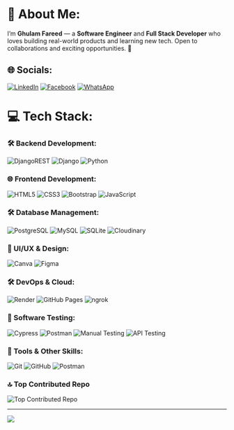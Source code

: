 # 💫 About Me:
I’m **Ghulam Fareed** — a **Software Engineer** and **Full Stack Developer** who loves building real-world products and learning new tech. Open to collaborations and exciting opportunities. 🚀

## 🌐 Socials:
[![LinkedIn](https://img.shields.io/badge/LinkedIn-%230077B5.svg?style=for-the-badge&logo=linkedin&logoColor=white)](https://www.linkedin.com/in/ghulam-fareed-6597a5268/)
[![Facebook](https://img.shields.io/badge/Facebook-%231877F2.svg?style=for-the-badge&logo=facebook&logoColor=white)](https://www.facebook.com/ahmar.jadran.5)
[![WhatsApp](https://img.shields.io/badge/WhatsApp-25D366.svg?style=for-the-badge&logo=whatsapp&logoColor=white)](https://wa.me/+923084450290)

# 💻 Tech Stack:

### 🛠️ Backend Development:
![DjangoREST](https://img.shields.io/badge/DJANGO-REST-ff1709?style=for-the-badge&logo=django&logoColor=white&color=ff1709&labelColor=gray)
![Django](https://img.shields.io/badge/django-%23092E20.svg?style=for-the-badge&logo=django&logoColor=white)
![Python](https://img.shields.io/badge/python-3670A0?style=for-the-badge&logo=python&logoColor=ffdd54)

### 🌐 Frontend Development:
![HTML5](https://img.shields.io/badge/html5-%23E34F26.svg?style=for-the-badge&logo=html5&logoColor=white)
![CSS3](https://img.shields.io/badge/css3-%231572B6.svg?style=for-the-badge&logo=css3&logoColor=white)
![Bootstrap](https://img.shields.io/badge/bootstrap-%238511FA.svg?style=for-the-badge&logo=bootstrap&logoColor=white)
![JavaScript](https://img.shields.io/badge/javascript-%23323330.svg?style=for-the-badge&logo=javascript&logoColor=%23F7DF1E)

### 🛠️ Database Management:
![PostgreSQL](https://img.shields.io/badge/postgres-%23316192.svg?style=for-the-badge&logo=postgresql&logoColor=white)
![MySQL](https://img.shields.io/badge/mysql-4479A1.svg?style=for-the-badge&logo=mysql&logoColor=white)
![SQLite](https://img.shields.io/badge/sqlite-%2307405e.svg?style=for-the-badge&logo=sqlite&logoColor=white)
![Cloudinary](https://img.shields.io/badge/Cloudinary-3448C5?style=for-the-badge&logo=cloudinary&logoColor=white)

### 🎨 UI/UX & Design:
![Canva](https://img.shields.io/badge/Canva-%2300C4CC.svg?style=for-the-badge&logo=Canva&logoColor=white)
![Figma](https://img.shields.io/badge/figma-%23F24E1E.svg?style=for-the-badge&logo=figma&logoColor=white)

### 🛠️ DevOps & Cloud:
![Render](https://img.shields.io/badge/Render-46E3B7?style=for-the-badge&logo=render&logoColor=white)
![GitHub Pages](https://img.shields.io/badge/github%20pages-121013?style=for-the-badge&logo=github&logoColor=white)
![ngrok](https://img.shields.io/badge/ngrok-1F1E37?style=for-the-badge&logo=ngrok&logoColor=white)

### 🧪 Software Testing:
![Cypress](https://img.shields.io/badge/cypress-17202C?style=for-the-badge&logo=cypress&logoColor=white)
![Postman](https://img.shields.io/badge/Postman-FF6C37?style=for-the-badge&logo=postman&logoColor=white)
![Manual Testing](https://img.shields.io/badge/Manual%20Testing-555555?style=for-the-badge)
![API Testing](https://img.shields.io/badge/API%20Testing-555555?style=for-the-badge)

### 📝 Tools & Other Skills:
![Git](https://img.shields.io/badge/git-%23F05033.svg?style=for-the-badge&logo=git&logoColor=white)
![GitHub](https://img.shields.io/badge/github-%23121011.svg?style=for-the-badge&logo=github&logoColor=white)
![Postman](https://img.shields.io/badge/Postman-FF6C37?style=for-the-badge&logo=postman&logoColor=white)

### 🔝 Top Contributed Repo
![Top Contributed Repo](https://github-contributor-stats.vercel.app/api?username=YOUR_GITHUB_USERNAME&limit=5&theme=dark&combine_all_yearly_contributions=true)

---
[![](https://visitcount.itsvg.in/api?id=YOUR_GITHUB_USERNAME&icon=0&color=0)](https://visitcount.itsvg.in)

<!-- Proudly created with GPRM ( https://gprm.itsvg.in ) -->
